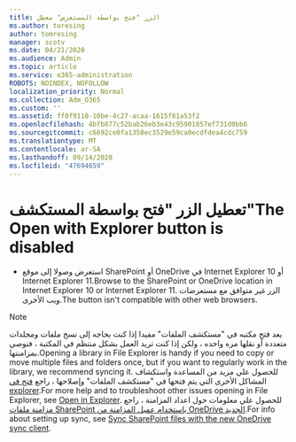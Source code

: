 ```yaml
---
title: الزر "فتح بواسطة المستعرض" معطل
ms.author: toresing
author: tomresing
manager: scotv
ms.date: 04/21/2020
ms.audience: Admin
ms.topic: article
ms.service: o365-administration
ROBOTS: NOINDEX, NOFOLLOW
localization_priority: Normal
ms.collection: Adm_O365
ms.custom: ''
ms.assetid: ff0f9110-10be-4c27-acaa-1615f81a53f2
ms.openlocfilehash: 4bfb877c52bab26eb3e43c95901857ef731d0bb6
ms.sourcegitcommit: c6692ce0fa1358ec3529e59ca0ecdfdea4cdc759
ms.translationtype: MT
ms.contentlocale: ar-SA
ms.lasthandoff: 09/14/2020
ms.locfileid: "47694659"
---
```

# <a name="the-open-with-explorer-button-is-disabled"></a><span data-ttu-id="662f3-102">تعطيل الزر "فتح بواسطة المستكشف"</span><span class="sxs-lookup"><span data-stu-id="662f3-102">The Open with Explorer button is disabled</span></span>

- <span data-ttu-id="662f3-103">استعرض وصولا إلى موقع SharePoint أو OneDrive في Internet Explorer 10 أو Internet Explorer 11.</span><span class="sxs-lookup"><span data-stu-id="662f3-103">Browse to the SharePoint or OneDrive location in Internet Explorer 10 or Internet Explorer 11.</span></span> <span data-ttu-id="662f3-104">الزر غير متوافق مع مستعرضات ويب الأخرى.</span><span class="sxs-lookup"><span data-stu-id="662f3-104">The button isn't compatible with other web browsers.</span></span>
    
> [!NOTE]
> <span data-ttu-id="662f3-105">يعد فتح مكتبه في "مستكشف الملفات" مفيدا إذا كنت بحاجه إلى نسخ ملفات ومجلدات متعددة أو نقلها مره واحده ، ولكن إذا كنت تريد العمل بشكل منتظم في المكتبة ، فنوصي بمزامنتها.</span><span class="sxs-lookup"><span data-stu-id="662f3-105">Opening a library in File Explorer is handy if you need to copy or move multiple files and folders once, but if you want to regularly work in the library, we recommend syncing it.</span></span> <span data-ttu-id="662f3-106">للحصول علي مزيد من المساعدة واستكشاف المشاكل الأخرى التي يتم فتحها في "مستكشف الملفات" وإصلاحها ، راجع [فتح في explorer](https://go.microsoft.com/fwlink/?linkid=871665).</span><span class="sxs-lookup"><span data-stu-id="662f3-106">For more help and to troubleshoot other issues opening in File Explorer, see [Open in Explorer](https://go.microsoft.com/fwlink/?linkid=871665).</span></span> <span data-ttu-id="662f3-107">للحصول علي معلومات حول اعداد المزامنة ، راجع [مزامنة ملفات SharePoint باستخدام عميل المزامنة من OneDrive الجديد](https://go.microsoft.com/fwlink/?linkid=871666).</span><span class="sxs-lookup"><span data-stu-id="662f3-107">For info about setting up sync, see [Sync SharePoint files with the new OneDrive sync client](https://go.microsoft.com/fwlink/?linkid=871666).</span></span> 
  

